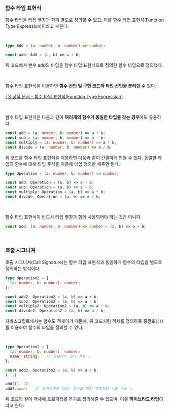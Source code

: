 ### 함수 타입 표현식

함수 타입을 타입 별칭과 함께 별도로 정의할 수 있고, 이를 함수 타입 표현식(Function Type Expression)이라고 부른다.

<br />

```typescript
type Add = (a: number, b: number) => number;

const add: Add = (a, b) => a + b;
```

위 코드에서 변수 add의 타입을 함수 타입 표현식으로 정의한 함수 타입으로 정의했다.

<br />

함수 타입 표현식을 이용하면 <b>함수 선언 및 구현 코드와 타입 선언을 분리</b>할 수 있다.

[TS 공식 문서 - 함수 타입 표현식(Function Type Expression)](https://www.typescriptlang.org/docs/handbook/2/functions.html#function-type-expressions)

<br />

함수 타입 표현식은 다음과 같이 <b>여러개의 함수가 동일한 타입을 갖는 경우</b>에도 유용하다.

```typescript
const add = (a: number, b: number) => a + b;
const sub = (a: number, b: number) => a - b;
const multiply = (a: number, b: number) => a * b;
const divide = (a: number, b: number) => a / b;
```

위 코드를 함수 타입 표현식을 이용하면 다음과 같이 간결하게 만들 수 있다.
동일한 타입의 함수에 대해 타입 주석을 이용해 타입 정의만 해주면 된다.

```typescript
type Operation = (a: number, b: number) => number;

const add: Operation = (a, b) => a + b;
const sub: Operation = (a, b) => a - b;
const multiply: Operation = (a, b) => a * b;
const divide: Operation = (a, b) => a / b;
```

<br />

함수 타입 표현식이 반드시 타입 별칭과 함께 사용되어야 하는 것은 아니다.

```typescript
const add: (a: number, b: number) => number = (a, b) => a + b;
```

<br />

### 호출 시그니쳐

호출 시그니쳐(Call Signature)는 함수 타입 표현식과 동일하게 함수의 타입을 별도로 정의하는 방식이다.

```typescript
type Operation2 = {
  (a: number, b: number): number;
};

const add2: Operation2 = (a, b) => a + b;
const sub2: Operation2 = (a, b) => a - b;
const multiply2: Operation2 = (a, b) => a * b;
const divide2: Operation2 = (a, b) => a / b;
```

자바스크립트에서는 함수도 객체이기 때문에, 위 코드처럼 객체를 정의하듯 중괄호(`{}`)를 이용하여 함수의 타입을 정의할 수 있다.

<br />

```typescript
type Operation2 = {
  (a: number, b: number): number;
  name: string;   // 프로퍼티 정의 가능 💥 
};

const add2: Operation2 = (a, b) => a + b;
(...)

add2(1, 2);
add2.name;   // 하이브리드 타입: 함수를 마치 객체처럼 사용 가능 💥 
```

위 코드와 같이 객체에 프로퍼티를 추가로 정의해줄 수 있으며, 이를 <b>하이브리드 타입</b>이라고 한다.
